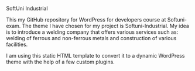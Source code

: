 SoftUni Industrial

This my GitHub repository for WordPress for developers course at Softuni-exam.
The theme I have chosen for my project is Softuni-Industrial.
My idea is to introduce a welding company that offers various services such as: welding of ferrous and non-ferrous metals and construction of various facilities.

I am using this static HTML template to convert it to a dynamic WordPress theme with the help of a few custom plugins.
